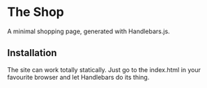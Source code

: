 # The Shop

A minimal shopping page, generated with Handlebars.js.

## Installation

The site can work totally statically. Just go to the index.html in your
favourite browser and let Handlebars do its thing.
